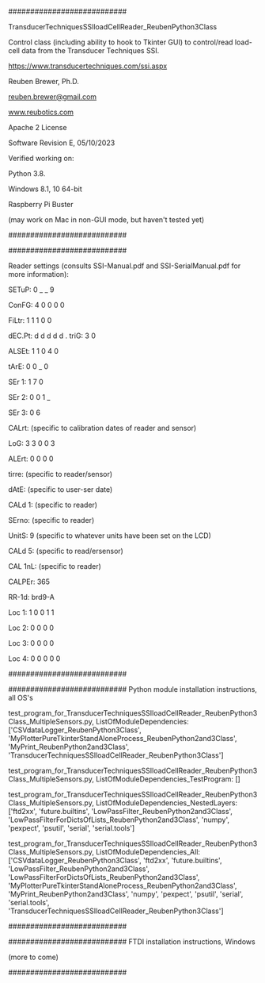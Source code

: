 ###########################

TransducerTechniquesSSIloadCellReader_ReubenPython3Class

Control class (including ability to hook to Tkinter GUI) to control/read load-cell data from the Transducer Techniques SSI.

https://www.transducertechniques.com/ssi.aspx

Reuben Brewer, Ph.D.

reuben.brewer@gmail.com

www.reubotics.com

Apache 2 License

Software Revision E, 05/10/2023

Verified working on: 

Python 3.8.

Windows 8.1, 10 64-bit

Raspberry Pi Buster 

(may work on Mac in non-GUI mode, but haven't tested yet)

###########################


###########################

Reader settings (consults SSI-Manual.pdf and SSI-SerialManual.pdf for more information):

SETuP: 0 _ _ 9

ConFG: 4 0 0 0 0

FiLtr: 1 1 1 0 0

dEC.Pt: d d d d d .
triG: 3 0

ALSEt: 1 1 0 4 0

tArE: 0 0 _ 0

SEr 1: 1 7 0

SEr 2: 0 0 1 _

SEr 3: 0 6

CALrt: (specific to calibration dates of reader and sensor)

LoG: 3 3 0 0 3

ALErt: 0 0 0 0

tirre: (specific to reader/sensor)

dAtE: (specific to user-ser date)

CALd 1: (specific to reader)

SErno: (specific to reader)

UnitS: 9 (specific to whatever units have been set on the LCD)

CALd 5:  (specific to read/ersensor)

CAL 1nL:  (specific to reader)

CALPEr: 365

RR-1d: brd9-A

Loc 1: 1 0 0 1 1

Loc 2: 0 0 0 0

Loc 3: 0 0 0 0

Loc 4: 0 0 0 0 0

###########################

########################### Python module installation instructions, all OS's

test_program_for_TransducerTechniquesSSIloadCellReader_ReubenPython3Class_MultipleSensors.py, ListOfModuleDependencies: ['CSVdataLogger_ReubenPython3Class', 'MyPlotterPureTkinterStandAloneProcess_ReubenPython2and3Class', 'MyPrint_ReubenPython2and3Class', 'TransducerTechniquesSSIloadCellReader_ReubenPython3Class']

test_program_for_TransducerTechniquesSSIloadCellReader_ReubenPython3Class_MultipleSensors.py, ListOfModuleDependencies_TestProgram: []

test_program_for_TransducerTechniquesSSIloadCellReader_ReubenPython3Class_MultipleSensors.py, ListOfModuleDependencies_NestedLayers: ['ftd2xx', 'future.builtins', 'LowPassFilter_ReubenPython2and3Class', 'LowPassFilterForDictsOfLists_ReubenPython2and3Class', 'numpy', 'pexpect', 'psutil', 'serial', 'serial.tools']

test_program_for_TransducerTechniquesSSIloadCellReader_ReubenPython3Class_MultipleSensors.py, ListOfModuleDependencies_All:['CSVdataLogger_ReubenPython3Class', 'ftd2xx', 'future.builtins', 'LowPassFilter_ReubenPython2and3Class', 'LowPassFilterForDictsOfLists_ReubenPython2and3Class', 'MyPlotterPureTkinterStandAloneProcess_ReubenPython2and3Class', 'MyPrint_ReubenPython2and3Class', 'numpy', 'pexpect', 'psutil', 'serial', 'serial.tools', 'TransducerTechniquesSSIloadCellReader_ReubenPython3Class']

###########################

########################### FTDI installation instructions, Windows

(more to come)

###########################
